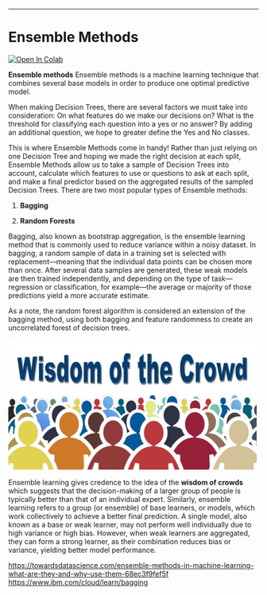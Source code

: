 ---

# Ensemble Methods

[![Open In Colab](https://colab.research.google.com/assets/colab-badge.svg)](https://colab.research.google.com/github/RandyRDavila/Data_Science_and_Machine_Learning_Spring_2022/blob/main/Lecture_9/Lecture_9_1.ipynb)

**Ensemble methods** Ensemble methods is a machine learning technique that combines several base models in order to produce one optimal predictive model. 

When making Decision Trees, there are several factors we must take into consideration: On what features do we make our decisions on? What is the threshold for classifying each question into a yes or no answer? By adding an additional question, we hope to greater define the Yes and No classes.

This is where Ensemble Methods come in handy! Rather than just relying on one Decision Tree and hoping we made the right decision at each split, Ensemble Methods allow us to take a sample of Decision Trees into account, calculate which features to use or questions to ask at each split, and make a final predictor based on the aggregated results of the sampled Decision Trees. There are two most popular types of Ensemble methods:

1. **Bagging**

2. **Random Forests**

Bagging, also known as bootstrap aggregation, is the ensemble learning method that is commonly used to reduce variance within a noisy dataset. In bagging, a random sample of data in a training set is selected with replacement—meaning that the individual data points can be chosen more than once. After several data samples are generated, these weak models are then trained independently, and depending on the type of task—regression or classification, for example—the average or majority of those predictions yield a more accurate estimate. 

As a note, the random forest algorithm is considered an extension of the bagging method, using both bagging and feature randomness to create an uncorrelated forest of decision trees.



<img src="Wisdom-of-the-Crowd.jpg" alt="Drawing" style="width: 500px;"/>

Ensemble learning gives credence to the idea of the **wisdom of crowds** which suggests that the decision-making of a larger group of people is typically better than that of an individual expert. Similarly, ensemble learning refers to a group (or ensemble) of base learners, or models, which work collectively to achieve a better final prediction. A single model, also known as a base or weak learner, may not perform well individually due to high variance or high bias. However, when weak learners are aggregated, they can form a strong learner, as their combination reduces bias or variance, yielding better model performance.


https://towardsdatascience.com/ensemble-methods-in-machine-learning-what-are-they-and-why-use-them-68ec3f9fef5f
https://www.ibm.com/cloud/learn/bagging

